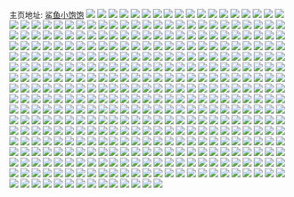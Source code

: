 主页地址: [鲨鱼小饱饱](https://weibo.com/u/1789480170) 
![](https://wx4.sinaimg.cn/mw2000/6aa94ceagy1fya7djhf7pj22o01s0u0x.jpg) 
![](https://wx4.sinaimg.cn/mw2000/6aa94ceagy1fy91xpsdsaj234022o4qq.jpg) 
![](https://wx4.sinaimg.cn/mw2000/6aa94ceagy1fy9otzhcdxj222o340x6p.jpg) 
![](https://wx4.sinaimg.cn/mw2000/6aa94ceagy1fy9orn7esfj234022oe81.jpg) 
![](https://wx4.sinaimg.cn/mw2000/6aa94ceagy1fy9ow11x8ij222o340kjm.jpg) 
![](https://wx4.sinaimg.cn/mw2000/6aa94ceagy1fy94jh23z6j20yi1fqnpe.jpg) 
![](https://wx4.sinaimg.cn/mw2000/6aa94ceagy1fy96eldnrzj222o340e81.jpg) 
![](https://wx4.sinaimg.cn/mw2000/6aa94ceagy1fy96u5chulj20qo140wul.jpg) 
![](https://wx4.sinaimg.cn/mw2000/6aa94ceagy1fya24qzjcpj21z42yoqv5.jpg) 
![](https://wx4.sinaimg.cn/mw2000/6aa94ceagy1fya25ci060j21z42yo7wp.jpg) 
![](https://wx4.sinaimg.cn/mw2000/6aa94ceagy1fy8jnv5mrmj211x1kwgx5.jpg) 
![](https://wx4.sinaimg.cn/mw2000/6aa94ceagy1fy8jp5hc1tj222o340kjl.jpg) 
![](https://wx4.sinaimg.cn/mw2000/6aa94ceagy1fy8jobo2m2j234022oqv5.jpg) 
![](https://wx4.sinaimg.cn/mw2000/6aa94ceagy1fy8jpqpsqqj234022ohdt.jpg) 
![](https://wx4.sinaimg.cn/mw2000/6aa94ceagy1fy8joqw56ej22o01s04qp.jpg) 
![](https://wx4.sinaimg.cn/mw2000/6aa94ceagy1fy8jpg1sh5j234022oe81.jpg) 
![](https://wx4.sinaimg.cn/mw2000/6aa94ceagy1fy8k03y7boj222o3407wi.jpg) 
![](https://wx4.sinaimg.cn/mw2000/6aa94ceagy1fy8jq38h1nj222o340b2a.jpg) 
![](https://wx4.sinaimg.cn/mw2000/6aa94ceagy1fy8jnovsd5j222o340hdt.jpg) 
![](https://wx4.sinaimg.cn/mw2000/6aa94cealy1fy1xkc1976j20qo0zkwqd.jpg) 
![](https://wx4.sinaimg.cn/mw2000/6aa94cealy1fy1ximclogj22c0340e83.jpg) 
![](https://wx4.sinaimg.cn/mw2000/6aa94cealy1fy1xhvk8whj20qo0zkk2m.jpg) 
![](https://wx4.sinaimg.cn/mw2000/6aa94cealy1fy1xjel2d4j22c03407wj.jpg) 
![](https://wx4.sinaimg.cn/mw2000/6aa94cealy1fy1xiz1v5bj22c03401kz.jpg) 
![](https://wx4.sinaimg.cn/mw2000/6aa94cealy1fy1xipk1q2j22c03401kz.jpg) 
![](https://wx4.sinaimg.cn/mw2000/6aa94cealy1fy1xhuf1zlj20qo0zk4bk.jpg) 
![](https://wx4.sinaimg.cn/mw2000/6aa94cealy1fy1xubqqfij21mc25re81.jpg) 
![](https://wx4.sinaimg.cn/mw2000/6aa94cealy1fy1xmqbdwvj22c03404qs.jpg) 
![](https://wx4.sinaimg.cn/mw2000/6aa94cealy1fxev3dicq7j21hc1z44pe.jpg) 
![](https://wx4.sinaimg.cn/mw2000/6aa94cealy1fxevniltc9j22c03404qq.jpg) 
![](https://wx4.sinaimg.cn/mw2000/6aa94cealy1fxevl15ittj22802you0x.jpg) 
![](https://wx4.sinaimg.cn/mw2000/6aa94cealy1fxev3nxxaej22c0340b29.jpg) 
![](https://wx4.sinaimg.cn/mw2000/6aa94cealy1fxev3b8ajej21hf1z41kx.jpg) 
![](https://wx4.sinaimg.cn/mw2000/6aa94cealy1fxevl7eua3j22802yonpd.jpg) 
![](https://wx4.sinaimg.cn/mw2000/6aa94cealy1fwstnp77jsj225r1mc7wh.jpg) 
![](https://wx4.sinaimg.cn/mw2000/6aa94cealy1fwstnn9a1xj225r1mc1ko.jpg) 
![](https://wx4.sinaimg.cn/mw2000/6aa94cealy1fwstp1y7xoj225r1mckda.jpg) 
![](https://wx4.sinaimg.cn/mw2000/6aa94cealy1fwstnly8hrj225r1mc7wh.jpg) 
![](https://wx4.sinaimg.cn/mw2000/6aa94cealy1fwt1j4hyuaj225r1mc1kx.jpg) 
![](https://wx4.sinaimg.cn/mw2000/6aa94cealy1fwstnjn2ksj21z31hcnck.jpg) 
![](https://wx4.sinaimg.cn/mw2000/6aa94cealy1fwqklarjunj21ji1jikjp.jpg) 
![](https://wx4.sinaimg.cn/mw2000/6aa94cealy1fwqkip22j0j21ji1jiu10.jpg) 
![](https://wx4.sinaimg.cn/mw2000/6aa94cealy1fwqkirdc5aj21ji1jie85.jpg) 
![](https://wx4.sinaimg.cn/mw2000/6aa94cealy1fwqkitmat1j21ji1jib2d.jpg) 
![](https://wx4.sinaimg.cn/mw2000/6aa94cealy1fwql1qzg24j21bf0zke82.jpg) 
![](https://wx4.sinaimg.cn/mw2000/6aa94cealy1fwqkivl68xj21ji1jiqv8.jpg) 
![](https://wx4.sinaimg.cn/mw2000/6aa94cealy1fwqkimetzjj21ji1jiqva.jpg) 
![](https://wx4.sinaimg.cn/mw2000/6aa94cealy1fwqkixaqwcj21ji1jinpg.jpg) 
![](https://wx4.sinaimg.cn/mw2000/6aa94cealy1fwql1s3p5kj20zk0zkn2u.jpg) 
![](https://wx4.sinaimg.cn/mw2000/6aa94cealy1fwlwdi4snij22c0340h9s.jpg) 
![](https://wx4.sinaimg.cn/mw2000/6aa94cealy1fwlwdlwnh5j22c0340tk4.jpg) 
![](https://wx4.sinaimg.cn/mw2000/6aa94cealy1fwlwdphzdsj22c03407ge.jpg) 
![](https://wx4.sinaimg.cn/mw2000/6aa94cealy1fwlwdui6wnj22c0340qmd.jpg) 
![](https://wx4.sinaimg.cn/mw2000/6aa94cealy1fwdvn7d77qj22c02c0x6q.jpg) 
![](https://wx4.sinaimg.cn/mw2000/6aa94cealy1fwdvn9pmchj22c0340u0z.jpg) 
![](https://wx4.sinaimg.cn/mw2000/6aa94cealy1fwdvnc7lanj22c0340x6r.jpg) 
![](https://wx4.sinaimg.cn/mw2000/6aa94cealy1fwdvmy4h1bj21mc1mcnpd.jpg) 
![](https://wx4.sinaimg.cn/mw2000/6aa94cealy1fwdvne565tj23402c0kjn.jpg) 
![](https://wx4.sinaimg.cn/mw2000/6aa94cealy1fwdvmujgzdj21mc1mcnpd.jpg) 
![](https://wx4.sinaimg.cn/mw2000/6aa94cealy1fwdvn3083dj21mc1mchdt.jpg) 
![](https://wx4.sinaimg.cn/mw2000/6aa94cealy1fwdvn0r7r8j21mc25re82.jpg) 
![](https://wx4.sinaimg.cn/mw2000/6aa94cealy1fwdvmwazbwj21mc1mckjl.jpg) 
![](https://wx4.sinaimg.cn/mw2000/6aa94cealy1fw7y1l3j5uj20zk0zku0y.jpg) 
![](https://wx4.sinaimg.cn/mw2000/6aa94cealy1fw7y1ja2wfj20zk0zku0y.jpg) 
![](https://wx4.sinaimg.cn/mw2000/6aa94cealy1fw7y1mxg9qj20zk0zk1kz.jpg) 
![](https://wx4.sinaimg.cn/mw2000/6aa94cealy1fw7y1rjgjdj20zk0zkb2b.jpg) 
![](https://wx4.sinaimg.cn/mw2000/6aa94cealy1fw7y1hfeqij21ji1jiu11.jpg) 
![](https://wx4.sinaimg.cn/mw2000/6aa94cealy1fw7y0v51udj20zk0zkhdv.jpg) 
![](https://wx4.sinaimg.cn/mw2000/6aa94cealy1fw7y1uyds9j21ji1ji7wn.jpg) 
![](https://wx4.sinaimg.cn/mw2000/6aa94cealy1fw7y1p9o1vj20zk0zkkjn.jpg) 
![](https://wx4.sinaimg.cn/mw2000/6aa94cealy1fw7y1wa7l0j20zk0zkkjm.jpg) 
![](https://wx4.sinaimg.cn/mw2000/6aa94cealy1fw7212hcn0j21ji1ji1l3.jpg) 
![](https://wx4.sinaimg.cn/mw2000/6aa94cealy1fw721fngp1j21ji1jix6t.jpg) 
![](https://wx4.sinaimg.cn/mw2000/6aa94cealy1fw721rypidj21ji1jikjp.jpg) 
![](https://wx4.sinaimg.cn/mw2000/6aa94ceagy1fvut1gg6yjj21mc25rx6p.jpg) 
![](https://wx4.sinaimg.cn/mw2000/6aa94ceagy1fvu7m5z8yfj21mc25re81.jpg) 
![](https://wx4.sinaimg.cn/mw2000/6aa94ceagy1fvut1jtwfmj21mc25rkjl.jpg) 
![](https://wx4.sinaimg.cn/mw2000/6aa94ceagy1fvu7lpv4k3j21mc25r7wh.jpg) 
![](https://wx4.sinaimg.cn/mw2000/6aa94ceagy1fvusv34t47j20qo0zk49n.jpg) 
![](https://wx4.sinaimg.cn/mw2000/6aa94ceagy1fvugit8sn1j21mc25re81.jpg) 
![](https://wx4.sinaimg.cn/mw2000/6aa94ceagy1fvu7ltbcs8j21mc25rnpd.jpg) 
![](https://wx4.sinaimg.cn/mw2000/6aa94ceagy1fvu7lz67zrj225r1mc1kx.jpg) 
![](https://wx4.sinaimg.cn/mw2000/6aa94ceagy1fvu7lwttm3j21mc25rnpd.jpg) 
![](https://wx4.sinaimg.cn/mw2000/6aa94ceagy1fvpj9ggyx3j21ji1jix6r.jpg) 
![](https://wx4.sinaimg.cn/mw2000/6aa94ceagy1fvpj9sgpecj21ji1jix6p.jpg) 
![](https://wx4.sinaimg.cn/mw2000/6aa94ceagy1fvpj9hhh32j21ji1jik61.jpg) 
![](https://wx4.sinaimg.cn/mw2000/6aa94ceagy1fvpj9kmgnuj21ji1ji7wn.jpg) 
![](https://wx4.sinaimg.cn/mw2000/6aa94ceagy1fvpj9loswjj21ji1jiwt3.jpg) 
![](https://wx4.sinaimg.cn/mw2000/6aa94ceagy1fvpj9pggflj21ji1jikjs.jpg) 
![](https://wx4.sinaimg.cn/mw2000/6aa94ceagy1fvpj9r8epnj21ji1jidzs.jpg) 
![](https://wx4.sinaimg.cn/mw2000/6aa94ceagy1fvpj9as48wj21ji1jib2e.jpg) 
![](https://wx4.sinaimg.cn/mw2000/6aa94ceagy1fvpj9uqhenj20zk0zku0y.jpg) 
![](https://wx4.sinaimg.cn/mw2000/6aa94ceagy1fvjpsg88ljj22c0340hdu.jpg) 
![](https://wx4.sinaimg.cn/mw2000/6aa94ceagy1fvjpef4bu1j22c0340npg.jpg) 
![](https://wx4.sinaimg.cn/mw2000/6aa94ceagy1fvjpghvyh2j22c0340b2a.jpg) 
![](https://wx4.sinaimg.cn/mw2000/6aa94ceagy1fvjph73fo6j22c0340qv6.jpg) 
![](https://wx4.sinaimg.cn/mw2000/6aa94ceagy1fvjpeoerfjj22c0340x6q.jpg) 
![](https://wx4.sinaimg.cn/mw2000/6aa94ceagy1fvjpfpewvkj22c0340b2b.jpg) 
![](https://wx4.sinaimg.cn/mw2000/6aa94ceagy1fvjphkzrw9j22c0340kjm.jpg) 
![](https://wx4.sinaimg.cn/mw2000/6aa94ceagy1fvjpewccz2j22c03407wi.jpg) 
![](https://wx4.sinaimg.cn/mw2000/6aa94ceagy1fvjpgtwxkjj23402c04qr.jpg) 
![](https://wx4.sinaimg.cn/mw2000/6aa94ceagy1fvgke51pl9j22c03404qr.jpg) 
![](https://wx4.sinaimg.cn/mw2000/6aa94ceagy1fvhg2ls25qj22802yonpk.jpg) 
![](https://wx4.sinaimg.cn/mw2000/6aa94ceagy1fvhg5ir7iej23402c0qv6.jpg) 
![](https://wx4.sinaimg.cn/mw2000/6aa94ceagy1fvgqcbb8haj22c03407wk.jpg) 
![](https://wx4.sinaimg.cn/mw2000/6aa94ceagy1fvhgcr5s9xj21hf1z4b2c.jpg) 
![](https://wx4.sinaimg.cn/mw2000/6aa94ceagy1fvgkcocziij23402c01l0.jpg) 
![](https://wx4.sinaimg.cn/mw2000/6aa94ceagy1fvgq9cbai0j22c03401kz.jpg) 
![](https://wx4.sinaimg.cn/mw2000/6aa94ceagy1fvgq7u817yj20qo0zk48c.jpg) 
![](https://wx4.sinaimg.cn/mw2000/6aa94ceagy1fvgq9lr0f7j22c0340u0y.jpg) 
![](https://wx4.sinaimg.cn/mw2000/6aa94ceagy1fvfekhplb4j22c0340e84.jpg) 
![](https://wx4.sinaimg.cn/mw2000/6aa94ceagy1fvfek5xbsxj22yo280x6r.jpg) 
![](https://wx4.sinaimg.cn/mw2000/6aa94ceagy1fvfen5hninj22c0340qv7.jpg) 
![](https://wx4.sinaimg.cn/mw2000/6aa94ceagy1fvfemaplw2j23402c0npf.jpg) 
![](https://wx4.sinaimg.cn/mw2000/6aa94ceagy1fvfejjk7s3j22yo280x6x.jpg) 
![](https://wx4.sinaimg.cn/mw2000/6aa94ceagy1fvfepqxzolj23402c04qs.jpg) 
![](https://wx4.sinaimg.cn/mw2000/6aa94ceagy1fvfer8lbc4j22c0340x6r.jpg) 
![](https://wx4.sinaimg.cn/mw2000/6aa94ceagy1fvg1uc4ea0j22ki1xynpe.jpg) 
![](https://wx4.sinaimg.cn/mw2000/6aa94ceagy1fvfygf6aaij22c01r04qq.jpg) 
![](https://wx4.sinaimg.cn/mw2000/6aa94ceagy1fvf0bc34apj22c0340hdv.jpg) 
![](https://wx4.sinaimg.cn/mw2000/6aa94ceagy1fvf0ik8ow9j23402c07wk.jpg) 
![](https://wx4.sinaimg.cn/mw2000/6aa94ceagy1fvetxttlq1j23402c0u10.jpg) 
![](https://wx4.sinaimg.cn/mw2000/6aa94ceagy1fveafcdjkdj22c03401l0.jpg) 
![](https://wx4.sinaimg.cn/mw2000/6aa94ceagy1fvf10cd64ij22c0340x6r.jpg) 
![](https://wx4.sinaimg.cn/mw2000/6aa94ceagy1fvegexqud0j23402c07wk.jpg) 
![](https://wx4.sinaimg.cn/mw2000/6aa94ceagy1fvf05bqnicj22c0340hdv.jpg) 
![](https://wx4.sinaimg.cn/mw2000/6aa94ceagy1fvf0azl0xcj20qo0zkqh2.jpg) 
![](https://wx4.sinaimg.cn/mw2000/6aa94ceagy1fvf0dukutaj22c0340kjn.jpg) 
![](https://wx4.sinaimg.cn/mw2000/6aa94ceagy1fvcqtgnpd9j22c02c0hdv.jpg) 
![](https://wx4.sinaimg.cn/mw2000/6aa94ceagy1fvcr7oinybj22c03407wj.jpg) 
![](https://wx4.sinaimg.cn/mw2000/6aa94ceagy1fvcrov6xrij23402c04qt.jpg) 
![](https://wx4.sinaimg.cn/mw2000/6aa94ceagy1fvcp5hlqh1j22c0340hdw.jpg) 
![](https://wx4.sinaimg.cn/mw2000/6aa94ceagy1fvcrrrit73j225z2vzqvc.jpg) 
![](https://wx4.sinaimg.cn/mw2000/6aa94ceagy1fvcrblwn6wj23402c0u0z.jpg) 
![](https://wx4.sinaimg.cn/mw2000/6aa94ceagy1fvcqjzumm5j22yo280hdw.jpg) 
![](https://wx4.sinaimg.cn/mw2000/6aa94ceagy1fvcr7yg3arj22yo280kjm.jpg) 
![](https://wx4.sinaimg.cn/mw2000/6aa94ceagy1fvcrivtyf6j22yo2807wj.jpg) 
![](https://wx4.sinaimg.cn/mw2000/6aa94ceagy1fvavkiyqbcj23402c0b2b.jpg) 
![](https://wx4.sinaimg.cn/mw2000/6aa94ceagy1fvbfr54t0xj22c03407wj.jpg) 
![](https://wx4.sinaimg.cn/mw2000/6aa94ceagy1fvavb0w2znj22c0340b2a.jpg) 
![](https://wx4.sinaimg.cn/mw2000/6aa94ceagy1fvavbctq4aj22c0340kjo.jpg) 
![](https://wx4.sinaimg.cn/mw2000/6aa94ceagy1fvavesclqjj22c0340kjn.jpg) 
![](https://wx4.sinaimg.cn/mw2000/6aa94ceagy1fvavv2d3sbj23402c0kjn.jpg) 
![](https://wx4.sinaimg.cn/mw2000/6aa94ceagy1fvax2fhhq8j22c0340e83.jpg) 
![](https://wx4.sinaimg.cn/mw2000/6aa94ceagy1fvax24bly2j23402c0e84.jpg) 
![](https://wx4.sinaimg.cn/mw2000/6aa94ceagy1fvavbnoinmj22c0340npf.jpg) 
![](https://wx4.sinaimg.cn/mw2000/6aa94ceagy1fv9kbx74wwj226j2wp4qr.jpg) 
![](https://wx4.sinaimg.cn/mw2000/6aa94ceagy1fva6lo67xlj22yo280e82.jpg) 
![](https://wx4.sinaimg.cn/mw2000/6aa94ceagy1fva6akhvimj22c0340b2a.jpg) 
![](https://wx4.sinaimg.cn/mw2000/6aa94ceagy1fva8ywetk0j20ru10ix6p.jpg) 
![](https://wx4.sinaimg.cn/mw2000/6aa94ceagy1fva6bfih5yj22c0340u0z.jpg) 
![](https://wx4.sinaimg.cn/mw2000/6aa94ceagy1fva8uv3rhoj20ru1ql1kz.jpg) 
![](https://wx4.sinaimg.cn/mw2000/6aa94ceagy1fva6abq6hcj22c0340hdv.jpg) 
![](https://wx4.sinaimg.cn/mw2000/6aa94ceagy1fva8tpv6oaj20qo0zk4eh.jpg) 
![](https://wx4.sinaimg.cn/mw2000/6aa94ceagy1fva8z7torsj22c0340u0z.jpg) 
![](https://wx4.sinaimg.cn/mw2000/6aa94ceagy1fv3mko5fodj22802yonpe.jpg) 
![](https://wx4.sinaimg.cn/mw2000/6aa94ceagy1fv5xdk94pbj21hb1z3kd6.jpg) 
![](https://wx4.sinaimg.cn/mw2000/6aa94cealy1g0zdidgrfij226n2wvu14.jpg) 
![](https://wx4.sinaimg.cn/mw2000/6aa94ceagy1fv5xrlj2jpj23402c0hdt.jpg) 
![](https://wx4.sinaimg.cn/mw2000/6aa94ceagy1fv5xwe0lnfj22j71po4qt.jpg) 
![](https://wx4.sinaimg.cn/mw2000/6aa94ceagy1fv3mkpvgdzj235s2df4qp.jpg) 
![](https://wx4.sinaimg.cn/mw2000/6aa94ceagy1fv5y0jwpfzj22j71pob2b.jpg) 
![](https://wx4.sinaimg.cn/mw2000/6aa94ceagy1fv5y2ulaj3j22j71po4qr.jpg) 
![](https://wx4.sinaimg.cn/mw2000/6aa94ceagy1fv5y0ne6daj22j71ponpd.jpg) 
![](https://wx4.sinaimg.cn/mw2000/6aa94ceagy1fv1bf1vpxsj21hc1z3tq2.jpg) 
![](https://wx4.sinaimg.cn/mw2000/6aa94ceagy1fv1bf3mkqjj21hc1z3trp.jpg) 
![](https://wx4.sinaimg.cn/mw2000/6aa94ceagy1fv1bgc10kcj225r1mch5g.jpg) 
![](https://wx4.sinaimg.cn/mw2000/6aa94ceagy1fv1bf2t2r7j225r1mc7wh.jpg) 
![](https://wx4.sinaimg.cn/mw2000/6aa94ceagy1fut3o60uauj22802yo4qw.jpg) 
![](https://wx4.sinaimg.cn/mw2000/6aa94ceagy1fut3nzjlt2j22c0340x6p.jpg) 
![](https://wx4.sinaimg.cn/mw2000/6aa94ceagy1fut3o2xdtuj22802yob2a.jpg) 
![](https://wx4.sinaimg.cn/mw2000/6aa94ceagy1fut3ob3aq9j21to1toh5z.jpg) 
![](https://wx4.sinaimg.cn/mw2000/6aa94ceagy1fut3pdogtoj22qi1tonpd.jpg) 
![](https://wx4.sinaimg.cn/mw2000/6aa94ceagy1fut3o9pl42j21to1tohbr.jpg) 
![](https://wx4.sinaimg.cn/mw2000/6aa94ceagy1fut3od8lv9j22c0340u0x.jpg) 
![](https://wx4.sinaimg.cn/mw2000/6aa94ceagy1fut3o16vhjj22c0340x6p.jpg) 
![](https://wx4.sinaimg.cn/mw2000/6aa94ceagy1fut3of0nzuj22c0340hdu.jpg) 
![](https://wx4.sinaimg.cn/mw2000/6aa94ceagy1fuqw52uvjrj215n1jiqqy.jpg) 
![](https://wx4.sinaimg.cn/mw2000/6aa94ceagy1fuqw4wmwb8j215m1ji4qp.jpg) 
![](https://wx4.sinaimg.cn/mw2000/6aa94ceagy1fuqw50phgrj215n1jikjq.jpg) 
![](https://wx4.sinaimg.cn/mw2000/6aa94ceagy1fuqw4e18wkj215n1jix13.jpg) 
![](https://wx4.sinaimg.cn/mw2000/6aa94ceagy1fuqw4gwrrej215n1ji4lm.jpg) 
![](https://wx4.sinaimg.cn/mw2000/6aa94ceagy1fuqw4fni36j215n1ji4lk.jpg) 
![](https://wx4.sinaimg.cn/mw2000/6aa94ceagy1fuqw4jmrabj215n1jiatf.jpg) 
![](https://wx4.sinaimg.cn/mw2000/6aa94ceagy1fuqw4twcjjj215n1jikfk.jpg) 
![](https://wx4.sinaimg.cn/mw2000/6aa94ceagy1fuqw4crsepj215n1jiayc.jpg) 
![](https://wx4.sinaimg.cn/mw2000/6aa94ceagy1fugh9meacvj22j71pou0y.jpg) 
![](https://wx4.sinaimg.cn/mw2000/6aa94ceagy1fugh9oe70kj22j71pokjn.jpg) 
![](https://wx4.sinaimg.cn/mw2000/6aa94ceagy1fughytqd8yj22j71pob2d.jpg) 
![](https://wx4.sinaimg.cn/mw2000/6aa94ceagy1fughzy9pzyj22j71poqv6.jpg) 
![](https://wx4.sinaimg.cn/mw2000/6aa94ceagy1fugiadm984j21po2j7e82.jpg) 
![](https://wx4.sinaimg.cn/mw2000/6aa94ceagy1fugher2zooj22j71po4qr.jpg) 
![](https://wx4.sinaimg.cn/mw2000/6aa94ceagy1fughrwg3o7j22j71poqv5.jpg) 
![](https://wx4.sinaimg.cn/mw2000/6aa94ceagy1fugi2tp6kzj22j71pob2c.jpg) 
![](https://wx4.sinaimg.cn/mw2000/6aa94ceagy1fugh9q0wh0j22j71poe81.jpg) 
![](https://wx4.sinaimg.cn/mw2000/6aa94ceagy1fubrxoftx4j21mc1mc18p.jpg) 
![](https://wx4.sinaimg.cn/mw2000/6aa94ceagy1fubrxipj7yj21mc1mcqi1.jpg) 
![](https://wx4.sinaimg.cn/mw2000/6aa94ceagy1fubrxn9szcj21mc1mck5t.jpg) 
![](https://wx4.sinaimg.cn/mw2000/6aa94ceagy1fubrxm31a8j21mc1mcdt0.jpg) 
![](https://wx4.sinaimg.cn/mw2000/6aa94ceagy1fubrxky1ncj21mc1mck2y.jpg) 
![](https://wx4.sinaimg.cn/mw2000/6aa94ceagy1fubsnkepuej21mc1mcu0x.jpg) 
![](https://wx4.sinaimg.cn/mw2000/6aa94ceagy1fu5xor6gbuj20rr0rrx6p.jpg) 
![](https://wx4.sinaimg.cn/mw2000/6aa94ceagy1fu5xktmeeqj20rr0rr1ky.jpg) 
![](https://wx4.sinaimg.cn/mw2000/6aa94ceagy1fu6152h2xoj20rr0rrqv5.jpg) 
![](https://wx4.sinaimg.cn/mw2000/6aa94ceagy1fu61s7mqvjj20rr0rr114.jpg) 
![](https://wx4.sinaimg.cn/mw2000/6aa94ceagy1fu5xybfn4uj20rr0rre82.jpg) 
![](https://wx4.sinaimg.cn/mw2000/6aa94ceagy1fu61sbl50zj20rr0rr7wh.jpg) 
![](https://wx4.sinaimg.cn/mw2000/6aa94ceagy1fu61seh3g1j22c0340hdw.jpg) 
![](https://wx4.sinaimg.cn/mw2000/6aa94ceagy1fu61s9w0l7j22c02c04qq.jpg) 
![](https://wx4.sinaimg.cn/mw2000/6aa94ceagy1fu61s6gurjj22c0340b2b.jpg) 
![](https://wx4.sinaimg.cn/mw2000/6aa94ceagy1fu4u4nspnwj22c02c07wh.jpg) 
![](https://wx4.sinaimg.cn/mw2000/6aa94ceagy1fu4u4a26muj22c02c0b29.jpg) 
![](https://wx4.sinaimg.cn/mw2000/6aa94ceagy1fu4u3w3zsoj22c02c0b29.jpg) 
![](https://wx4.sinaimg.cn/mw2000/6aa94ceagy1fu4u42441fj22c02c04qp.jpg) 
![](https://wx4.sinaimg.cn/mw2000/6aa94ceagy1fu4uz0bowfj22c02c04qp.jpg) 
![](https://wx4.sinaimg.cn/mw2000/6aa94ceagy1fu4u4y5culj22c02c04qp.jpg) 
![](https://wx4.sinaimg.cn/mw2000/6aa94ceagy1fu4u6i09nfj21hc1z4nbf.jpg) 
![](https://wx4.sinaimg.cn/mw2000/6aa94ceagy1fu4u59pomdj22c02c04qp.jpg) 
![](https://wx4.sinaimg.cn/mw2000/6aa94ceagy1fu4u6dy4nuj21hc1z4tmj.jpg) 
![](https://wx4.sinaimg.cn/mw2000/6aa94ceagy1ftqvozkk39j21mc1mcnff.jpg) 
![](https://wx4.sinaimg.cn/mw2000/6aa94ceagy1ftqvoyakywj21mc1mc7h3.jpg) 
![](https://wx4.sinaimg.cn/mw2000/6aa94ceagy1ftqvoritccj225r1mcdzb.jpg) 
![](https://wx4.sinaimg.cn/mw2000/6aa94ceagy1ftqvot36mpj225r1mcnj9.jpg) 
![](https://wx4.sinaimg.cn/mw2000/6aa94ceagy1ftqvravc8dj21mb25rqpr.jpg) 
![](https://wx4.sinaimg.cn/mw2000/6aa94ceagy1ftr21urieij21mc1mck96.jpg) 
![](https://wx4.sinaimg.cn/mw2000/6aa94ceagy1ftr248k9z5j21mc1mcav8.jpg) 
![](https://wx4.sinaimg.cn/mw2000/6aa94ceagy1ftr21ypri5j21mc1mc1kx.jpg) 
![](https://wx4.sinaimg.cn/mw2000/6aa94ceagy1ftr21wmet7j21mc1mcnj0.jpg) 
![](https://wx4.sinaimg.cn/mw2000/6aa94ceagy1ftpu3shg0aj21mc25r1cs.jpg) 
![](https://wx4.sinaimg.cn/mw2000/6aa94ceagy1ftpu45gw6pj21mc25rkc0.jpg) 
![](https://wx4.sinaimg.cn/mw2000/6aa94ceagy1ftpu4qoycmj21mc25r1ip.jpg) 
![](https://wx4.sinaimg.cn/mw2000/6aa94ceagy1ftpvrmq4yej239s26ob2a.jpg) 
![](https://wx4.sinaimg.cn/mw2000/6aa94ceagy1ftpwk37cn8j22yo1z81l3.jpg) 
![](https://wx4.sinaimg.cn/mw2000/6aa94ceagy1ftpvpfshpdj239s26o7wi.jpg) 
![](https://wx4.sinaimg.cn/mw2000/6aa94ceagy1ftpvrgsks7j235s23zkjl.jpg) 
![](https://wx4.sinaimg.cn/mw2000/6aa94ceagy1ftpvpo34bxj239s26oqv6.jpg) 
![](https://wx4.sinaimg.cn/mw2000/6aa94ceagy1ftpvpjt02vj239s26okjm.jpg) 
![](https://wx4.sinaimg.cn/mw2000/6aa94ceagy1ftc10nrcivj20qn143h28.jpg) 
![](https://wx4.sinaimg.cn/mw2000/6aa94ceagy1ftc10ox9urj20qo141qk2.jpg) 
![](https://wx4.sinaimg.cn/mw2000/6aa94ceagy1ftc10rq231j20qo14u7n0.jpg) 
![](https://wx4.sinaimg.cn/mw2000/6aa94ceagy1ftapzticx8j235s2dfhdt.jpg) 
![](https://wx4.sinaimg.cn/mw2000/6aa94ceagy1ftaq2vx9vtj22yo280e87.jpg) 
![](https://wx4.sinaimg.cn/mw2000/6aa94ceagy1ftaq3f3mstj22c02c0qob.jpg) 
![](https://wx4.sinaimg.cn/mw2000/6aa94ceagy1ftapu58mdij22yo282hdz.jpg) 
![](https://wx4.sinaimg.cn/mw2000/6aa94ceagy1ftaptz9lzaj21kw1kw1aa.jpg) 
![](https://wx4.sinaimg.cn/mw2000/6aa94ceagy1ftapu0yv3aj22yo2824qp.jpg) 
![](https://wx4.sinaimg.cn/mw2000/6aa94ceagy1ftaptx89mxj22yo282qvb.jpg) 
![](https://wx4.sinaimg.cn/mw2000/6aa94ceagy1ftaptsgrblj22yo282hdy.jpg) 
![](https://wx4.sinaimg.cn/mw2000/6aa94ceagy1ftapey2s0lj22yo2821l3.jpg) 
![](https://wx4.sinaimg.cn/mw2000/6aa94ceagy1ft9ppmrh29j23402c04qq.jpg) 
![](https://wx4.sinaimg.cn/mw2000/6aa94ceagy1ft9ppozra5j22c03401ky.jpg) 
![](https://wx4.sinaimg.cn/mw2000/6aa94ceagy1ft9pvp1gxnj22c02c0b2a.jpg) 
![](https://wx4.sinaimg.cn/mw2000/6aa94ceagy1ft9px0b0s3j22c02c0e82.jpg) 
![](https://wx4.sinaimg.cn/mw2000/6aa94ceagy1ft9ppkrp9wj21xo2kwx6t.jpg) 
![](https://wx4.sinaimg.cn/mw2000/6aa94ceagy1ft9pvme58ij22c02c0hdu.jpg) 
![](https://wx4.sinaimg.cn/mw2000/6aa94ceagy1ft9q00qkkaj22c02c0hdu.jpg) 
![](https://wx4.sinaimg.cn/mw2000/6aa94ceagy1ft9qbdsbv4j22yo280x6p.jpg) 
![](https://wx4.sinaimg.cn/mw2000/6aa94ceagy1ft9pvk2r6ij22c02c0b2a.jpg) 
![](https://wx4.sinaimg.cn/mw2000/6aa94ceagy1ft1dtjxzhsj23402c01kz.jpg) 
![](https://wx4.sinaimg.cn/mw2000/6aa94ceagy1ft1jgm0rr4j22802yo4qr.jpg) 
![](https://wx4.sinaimg.cn/mw2000/6aa94ceagy1ft1g1g01l4j22yo280x6r.jpg) 
![](https://wx4.sinaimg.cn/mw2000/6aa94ceagy1ft1g1in9v7j222g24a4qq.jpg) 
![](https://wx4.sinaimg.cn/mw2000/6aa94ceagy1ft1ggln3nyj22qf1jdnpd.jpg) 
![](https://wx4.sinaimg.cn/mw2000/6aa94ceagy1ft1ggjlylsj22c02c4b29.jpg) 
![](https://wx4.sinaimg.cn/mw2000/6aa94ceagy1ft1gqyr2s6j23402c0hdu.jpg) 
![](https://wx4.sinaimg.cn/mw2000/6aa94ceagy1ft1gj6il7sj22c0340x6q.jpg) 
![](https://wx4.sinaimg.cn/mw2000/6aa94ceagy1ft1gum6pufj23402c07wj.jpg) 
![](https://wx4.sinaimg.cn/mw2000/6aa94ceagy1fszcnqfp0pj22c02c0kjl.jpg) 
![](https://wx4.sinaimg.cn/mw2000/6aa94ceagy1fsq1v4qq4tj21mc1mc7wh.jpg) 
![](https://wx4.sinaimg.cn/mw2000/6aa94ceagy1fsq1v6thvfj21mc1mc7wh.jpg) 
![](https://wx4.sinaimg.cn/mw2000/6aa94ceagy1fsq1v0depmj21mc1mc4qp.jpg) 
![](https://wx4.sinaimg.cn/mw2000/6aa94ceagy1fsq1v28zyuj21mb25r4qp.jpg) 
![](https://wx4.sinaimg.cn/mw2000/6aa94ceagy1fsmferctxzj21kw16o4qp.jpg) 
![](https://wx4.sinaimg.cn/mw2000/6aa94ceagy1fsmfexe78qj216o1kw1hf.jpg) 
![](https://wx4.sinaimg.cn/mw2000/6aa94ceagy1fsmff83e6yj216o1kwe0p.jpg) 
![](https://wx4.sinaimg.cn/mw2000/6aa94ceagy1fsnjvf43idj216o1kw1kx.jpg) 
![](https://wx4.sinaimg.cn/mw2000/6aa94ceagy1fsnjbo623xj216o1kwnpd.jpg) 
![](https://wx4.sinaimg.cn/mw2000/6aa94ceagy1fsnjbpuux7j216o1kwnia.jpg) 
![](https://wx4.sinaimg.cn/mw2000/6aa94ceagy1fsnpwjiprtj21kw16onmg.jpg) 
![](https://wx4.sinaimg.cn/mw2000/6aa94ceagy1fsnpwgum08j21kw16o1kx.jpg) 
![](https://wx4.sinaimg.cn/mw2000/6aa94ceagy1fsnpwm6s62j21kw16oh8y.jpg) 
![](https://wx4.sinaimg.cn/mw2000/6aa94ceagy1fsldtocfj8j21mc1mcdxq.jpg) 
![](https://wx4.sinaimg.cn/mw2000/6aa94ceagy1fsldtmqn9nj21mc25r7wh.jpg) 
![](https://wx4.sinaimg.cn/mw2000/6aa94ceagy1fsldtuoyppj21mc25rnlt.jpg) 
![](https://wx4.sinaimg.cn/mw2000/6aa94ceagy1fsldtstumrj21mc25r4qp.jpg) 
![](https://wx4.sinaimg.cn/mw2000/6aa94ceagy1fsle38ndscj21mc25rkjo.jpg) 
![](https://wx4.sinaimg.cn/mw2000/6aa94ceagy1fsldtqspcuj21mc25rx0l.jpg) 
![](https://wx4.sinaimg.cn/mw2000/6aa94ceagy1fsdfg8kzesj22c0340hdu.jpg) 
![](https://wx4.sinaimg.cn/mw2000/6aa94ceagy1fsc2s0ccuwj22c03401ky.jpg) 
![](https://wx4.sinaimg.cn/mw2000/6aa94ceagy1fsc2tgkxubj21901o01kz.jpg) 
![](https://wx4.sinaimg.cn/mw2000/6aa94ceagy1fsc2tyo2kaj22c0340kjl.jpg) 
![](https://wx4.sinaimg.cn/mw2000/6aa94ceagy1fsc36g8gvej22c0340b2a.jpg) 
![](https://wx4.sinaimg.cn/mw2000/6aa94ceagy1fsc2s2a6z1j21mc25r7wh.jpg) 
![](https://wx4.sinaimg.cn/mw2000/6aa94ceagy1fsc2x5cqpaj22c03404qq.jpg) 
![](https://wx4.sinaimg.cn/mw2000/6aa94ceagy1fsc2ry6cprj22ms1hcqv5.jpg) 
![](https://wx4.sinaimg.cn/mw2000/6aa94ceagy1fsc2za9fgqj23402c04qq.jpg) 
![](https://wx4.sinaimg.cn/mw2000/6aa94ceagy1fsc329sguoj22c0340e83.jpg) 
![](https://wx4.sinaimg.cn/mw2000/6aa94ceagy1fs8hfkyr6oj20fo0mfmzn.jpg) 
![](https://wx4.sinaimg.cn/mw2000/6aa94ceagy1fs8hflfpnpj20fo0rt78t.jpg) 
![](https://wx4.sinaimg.cn/mw2000/6aa94ceagy1fs8hfm5dnkj20dw0kudi8.jpg) 
![](https://wx4.sinaimg.cn/mw2000/6aa94ceagy1fs8hfkgpudj209k0fadhf.jpg) 
![](https://wx4.sinaimg.cn/mw2000/6aa94ceagy1fs8hir0cyjj20fo0fojsk.jpg) 
![](https://wx4.sinaimg.cn/mw2000/6aa94ceagy1fs8hfn6p2aj20f00qodi5.jpg) 
![](https://wx4.sinaimg.cn/mw2000/6aa94ceagy1fs8hfmqw1mj20dw0q0did.jpg) 
![](https://wx4.sinaimg.cn/mw2000/6aa94ceagy1fs8hisnyavj20fo0msq58.jpg) 
![](https://wx4.sinaimg.cn/mw2000/6aa94ceagy1fs8hitdm9cj209i0e8dgl.jpg) 
![](https://wx4.sinaimg.cn/mw2000/6aa94ceagy1frx1hh05ypj21mc1mctrn.jpg) 
![](https://wx4.sinaimg.cn/mw2000/6aa94ceagy1frx5mka0iuj21mc1mc1kx.jpg) 
![](https://wx4.sinaimg.cn/mw2000/6aa94ceagy1frx4k6y8pwj21mc1mc4gh.jpg) 
![](https://wx4.sinaimg.cn/mw2000/6aa94ceagy1frx1pg0bvzj225r1mcx5z.jpg) 
![](https://wx4.sinaimg.cn/mw2000/6aa94ceagy1frx1l8ozxdj225r1mc4hy.jpg) 
![](https://wx4.sinaimg.cn/mw2000/6aa94ceagy1frx5tuhl1oj225r1mctvb.jpg) 
![](https://wx4.sinaimg.cn/mw2000/6aa94ceagy1fr9znesf9zj21sg1sg1kz.jpg) 
![](https://wx4.sinaimg.cn/mw2000/6aa94ceagy1fr1qikwkkej235s1s04qp.jpg) 
![](https://wx4.sinaimg.cn/mw2000/6aa94ceagy1fr1qihdn5ij22dc47ou0z.jpg) 
![](https://wx4.sinaimg.cn/mw2000/6aa94ceagy1fr1qtkbe5uj247o2dcu0y.jpg) 
![](https://wx4.sinaimg.cn/mw2000/6aa94ceagy1fr1qsj7d49j235s1s0kcd.jpg) 
![](https://wx4.sinaimg.cn/mw2000/6aa94ceagy1fr1x4pmdnbj21r02c04qv.jpg) 
![](https://wx4.sinaimg.cn/mw2000/6aa94ceagy1fr1stwlbr5j235s1s0npd.jpg) 
![](https://wx4.sinaimg.cn/mw2000/6aa94ceagy1fr1stznzflj247o2dchdu.jpg) 
![](https://wx4.sinaimg.cn/mw2000/6aa94ceagy1fr1suqv6bxj235s1s0b29.jpg) 
![](https://wx4.sinaimg.cn/mw2000/6aa94ceagy1fr1sup287zj235s1s0b29.jpg) 
![](https://wx4.sinaimg.cn/mw2000/6aa94ceagy1fqvzrh0upnj20yi6jiu0z.jpg) 
![](https://wx4.sinaimg.cn/mw2000/6aa94ceagy1fqvzrqf1afj20yi8q1000.jpg) 
![](https://wx4.sinaimg.cn/mw2000/6aa94ceagy1fqvzrzbsnzj20wtayg7wo.jpg) 
![](https://wx4.sinaimg.cn/mw2000/6aa94ceagy1fqvzs43qywj20ln7ps4qq.jpg) 
![](https://wx4.sinaimg.cn/mw2000/6aa94ceagy1fqw05b239uj20yi1h9kjl.jpg) 
![](https://wx4.sinaimg.cn/mw2000/6aa94ceagy1fqw05j8d6bj20yi9wnnpk.jpg) 
![](https://wx4.sinaimg.cn/mw2000/6aa94ceagy1fqw05tz5k9j20yi97z7wp.jpg) 
![](https://wx4.sinaimg.cn/mw2000/6aa94ceagy1fqw061fllfj20yi62ru12.jpg) 
![](https://wx4.sinaimg.cn/mw2000/6aa94ceagy1fqw055b5zhj20vwb9ou10.jpg) 
![](https://wx4.sinaimg.cn/mw2000/6aa94ceagy1fqlqknre7tj22c02c0x6p.jpg) 
![](https://wx4.sinaimg.cn/mw2000/6aa94ceagy1fqlqkqog96j22c02c01kx.jpg) 
![](https://wx4.sinaimg.cn/mw2000/6aa94ceagy1fqlqkkqc0bj22c02c0u0x.jpg) 
![](https://wx4.sinaimg.cn/mw2000/6aa94ceagy1fqlqkxcc60j22c02c0qv5.jpg) 
![](https://wx4.sinaimg.cn/mw2000/6aa94ceagy1fqlql7ntvqj22c02c0npd.jpg) 
![](https://wx4.sinaimg.cn/mw2000/6aa94ceagy1fqlqksrvs5j22c02c01ky.jpg) 
![](https://wx4.sinaimg.cn/mw2000/6aa94ceagy1fqlqlgkaiyj22c02c0kjm.jpg) 
![](https://wx4.sinaimg.cn/mw2000/6aa94ceagy1fqlqkgmcjsj2280280u11.jpg) 
![](https://wx4.sinaimg.cn/mw2000/6aa94ceagy1fqlqls6lt6j22c02c0e82.jpg) 
![](https://wx4.sinaimg.cn/mw2000/6aa94ceagy1fqkljgamj9j20m60f076f.jpg) 
![](https://wx4.sinaimg.cn/mw2000/6aa94ceagy1fq4c4ldu3uj23402c01kz.jpg) 
![](https://wx4.sinaimg.cn/mw2000/6aa94ceagy1fq4c4732goj20zk0qo4g3.jpg) 
![](https://wx4.sinaimg.cn/mw2000/6aa94ceagy1fq4cda4z03j23402c0qv6.jpg) 
![](https://wx4.sinaimg.cn/mw2000/6aa94ceagy1fq4c409q5aj21mc25rx6p.jpg) 
![](https://wx4.sinaimg.cn/mw2000/6aa94ceagy1fq4cmjcgp9j22c03407wi.jpg) 
![](https://wx4.sinaimg.cn/mw2000/6aa94ceagy1fq4c5ftoylj23402c04qr.jpg) 
![](https://wx4.sinaimg.cn/mw2000/6aa94ceagy1fq4c43ep5zj20ru2wb7wk.jpg) 
![](https://wx4.sinaimg.cn/mw2000/6aa94ceagy1fq4c9z3i4yj22yo1o0qv5.jpg) 
![](https://wx4.sinaimg.cn/mw2000/6aa94ceagy1fq4c5khbd7j20ru2wbu10.jpg) 
![](https://wx4.sinaimg.cn/mw2000/6aa94ceagy1fq24ykmzuhj220d1iaqv9.jpg) 
![](https://wx4.sinaimg.cn/mw2000/6aa94ceagy1fq24w1pc9hj23402c0kjm.jpg) 
![](https://wx4.sinaimg.cn/mw2000/6aa94ceagy1fq24yotzptj22yo280kjm.jpg) 
![](https://wx4.sinaimg.cn/mw2000/6aa94ceagy1fq24ytgeukj22yo280e84.jpg) 
![](https://wx4.sinaimg.cn/mw2000/6aa94ceagy1fq24z1fhh6j23402c01l1.jpg) 
![](https://wx4.sinaimg.cn/mw2000/6aa94ceagy1fq259t2uu1j23402c0kjo.jpg) 
![](https://wx4.sinaimg.cn/mw2000/6aa94ceagy1fq259nonv7j20ru15qnpe.jpg) 
![](https://wx4.sinaimg.cn/mw2000/6aa94ceagy1fq24w9ifylj20ru15q1ky.jpg) 
![](https://wx4.sinaimg.cn/mw2000/6aa94ceagy1fq24w60pkrj20ru15q1ky.jpg) 
![](https://wx4.sinaimg.cn/mw2000/6aa94ceagy1fpzp33rd9tj23402c0x6s.jpg) 
![](https://wx4.sinaimg.cn/mw2000/6aa94ceagy1fpzn3kjhtnj22802yo1l0.jpg) 
![](https://wx4.sinaimg.cn/mw2000/6aa94ceagy1fpzryy6cvnj20ru3h6hdy.jpg) 
![](https://wx4.sinaimg.cn/mw2000/6aa94ceagy1fpzn8dpou5j23402c0qv8.jpg) 
![](https://wx4.sinaimg.cn/mw2000/6aa94ceagy1fpzqpa4gruj22ds1sgb2e.jpg) 
![](https://wx4.sinaimg.cn/mw2000/6aa94ceagy1fpzr2zs5j3j20ru267qv5.jpg) 
![](https://wx4.sinaimg.cn/mw2000/6aa94ceagy1fpzqsvmmtcj23402c01l0.jpg) 
![](https://wx4.sinaimg.cn/mw2000/6aa94ceagy1fpzqsr52c3j20ru1qkb29.jpg) 
![](https://wx4.sinaimg.cn/mw2000/6aa94ceagy1fpzr0sagkbj20ru2wbb2a.jpg) 
![](https://wx4.sinaimg.cn/mw2000/6aa94ceagy1fpyku3k4llj20zk0qowt3.jpg) 
![](https://wx4.sinaimg.cn/mw2000/6aa94ceagy1fpyc22yajjj23402c07wj.jpg) 
![](https://wx4.sinaimg.cn/mw2000/6aa94ceagy1fpyc1yflzoj22ms1hcb2a.jpg) 
![](https://wx4.sinaimg.cn/mw2000/6aa94ceagy1fpyljt8hroj23402c0b2a.jpg) 
![](https://wx4.sinaimg.cn/mw2000/6aa94ceagy1fpyku1iz65j20zk0qotnk.jpg) 
![](https://wx4.sinaimg.cn/mw2000/6aa94ceagy1fpylm81echj22ms1hcqv5.jpg) 
![](https://wx4.sinaimg.cn/mw2000/6aa94ceagy1fpylbm2loyj22ms1hc1ky.jpg) 
![](https://wx4.sinaimg.cn/mw2000/6aa94ceagy1fpylx6a18nj22ms1hcu0y.jpg) 
![](https://wx4.sinaimg.cn/mw2000/6aa94ceagy1fpykv274d9j20zk0qo17m.jpg) 
![](https://wx4.sinaimg.cn/mw2000/6aa94ceagy1fpxecrmzcxj20zk0qoqi7.jpg) 
![](https://wx4.sinaimg.cn/mw2000/6aa94ceagy1fpxedybivpj22c03407wj.jpg) 
![](https://wx4.sinaimg.cn/mw2000/6aa94ceagy1fpxectmqgaj20zk0qoapo.jpg) 
![](https://wx4.sinaimg.cn/mw2000/6aa94ceagy1fpxf88wrc3j22801o0hdu.jpg) 
![](https://wx4.sinaimg.cn/mw2000/6aa94ceagy1fpxgr5oemwj23402c0qv6.jpg) 
![](https://wx4.sinaimg.cn/mw2000/6aa94ceagy1fpxf84nysej226n2wvu14.jpg) 
![](https://wx4.sinaimg.cn/mw2000/6aa94ceagy1fpxg8v1uz3j23402c0npd.jpg) 
![](https://wx4.sinaimg.cn/mw2000/6aa94ceagy1fpxfekdj3sj21kw1kwb29.jpg) 
![](https://wx4.sinaimg.cn/mw2000/6aa94ceagy1fpxf8vm5woj22ms1hcu0x.jpg) 
![](https://wx4.sinaimg.cn/mw2000/6aa94ceagy1fpu0m6ew7jj23402c0u10.jpg) 
![](https://wx4.sinaimg.cn/mw2000/6aa94ceagy1fphapnreqaj22c02c0u0z.jpg) 
![](https://wx4.sinaimg.cn/mw2000/6aa94ceagy1fphakso24jj22c02c0b29.jpg) 
![](https://wx4.sinaimg.cn/mw2000/6aa94ceagy1fphapk5839j23402c01kz.jpg) 
![](https://wx4.sinaimg.cn/mw2000/6aa94ceagy1fphaanxlwaj23402c0e83.jpg) 
![](https://wx4.sinaimg.cn/mw2000/6aa94ceagy1fphaq3xg7ej22sj2bx1l1.jpg) 
![](https://wx4.sinaimg.cn/mw2000/6aa94ceagy1fphaq6xzd7j22c02c0u0y.jpg) 
![](https://wx4.sinaimg.cn/mw2000/6aa94ceagy1fphaukyfd7j22ds1sg1l2.jpg) 
![](https://wx4.sinaimg.cn/mw2000/6aa94ceagy1fphal629q4j23402c0hdw.jpg) 
![](https://wx4.sinaimg.cn/mw2000/6aa94ceagy1fpg2d9409oj22c02c0e83.jpg) 
![](https://wx4.sinaimg.cn/mw2000/6aa94cealy1fpg08mw3htj22c02c0e85.jpg) 
![](https://wx4.sinaimg.cn/mw2000/6aa94cealy1fpg05fjj8bj23402c04qr.jpg) 
![](https://wx4.sinaimg.cn/mw2000/6aa94ceagy1fpg51fbbiuj22c02c0npd.jpg) 
![](https://wx4.sinaimg.cn/mw2000/6aa94cealy1fpg0fu5zerj22c0340npf.jpg) 
![](https://wx4.sinaimg.cn/mw2000/6aa94ceagy1fpg516n8e6j22241jknhu.jpg) 
![](https://wx4.sinaimg.cn/mw2000/6aa94ceagy1fpg23qnq9pj226o2wwu12.jpg) 
![](https://wx4.sinaimg.cn/mw2000/6aa94ceagy1fpg1xmcw33j21hc140tqm.jpg) 
![](https://wx4.sinaimg.cn/mw2000/6aa94ceagy1fpg55l6g06j22752xje85.jpg) 
![](https://wx4.sinaimg.cn/mw2000/6aa94ceagy1fp14tky2mpj22nv1zx1l2.jpg) 
![](https://wx4.sinaimg.cn/mw2000/6aa94ceagy1fp14thp51lj22c0340kjl.jpg) 
![](https://wx4.sinaimg.cn/mw2000/6aa94ceagy1fp14tfpcgpj23402c0npd.jpg) 
